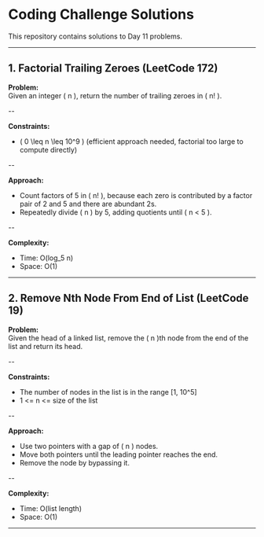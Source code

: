 # Coding Challenge Solutions

This repository contains solutions to Day 11 problems.

---

## 1. Factorial Trailing Zeroes (LeetCode 172)

**Problem:**  
Given an integer \( n \), return the number of trailing zeroes in \( n! \).

--

**Constraints:**  
- \( 0 \leq n \leq 10^9 \) (efficient approach needed, factorial too large to compute directly)

--

**Approach:**  
- Count factors of 5 in \( n! \), because each zero is contributed by a factor pair of 2 and 5 and there are abundant 2s.
- Repeatedly divide \( n \) by 5, adding quotients until \( n < 5 \).

--

**Complexity:**  
- Time: O(log_5 n)  
- Space: O(1)

---

## 2. Remove Nth Node From End of List (LeetCode 19)

**Problem:**  
Given the head of a linked list, remove the \( n \)th node from the end of the list and return its head.

--

**Constraints:**  
- The number of nodes in the list is in the range [1, 10^5]  
- 1 <= n <= size of the list

--

**Approach:**  
- Use two pointers with a gap of \( n \) nodes.  
- Move both pointers until the leading pointer reaches the end.  
- Remove the node by bypassing it.

--

**Complexity:**  
- Time: O(list length)  
- Space: O(1)

---